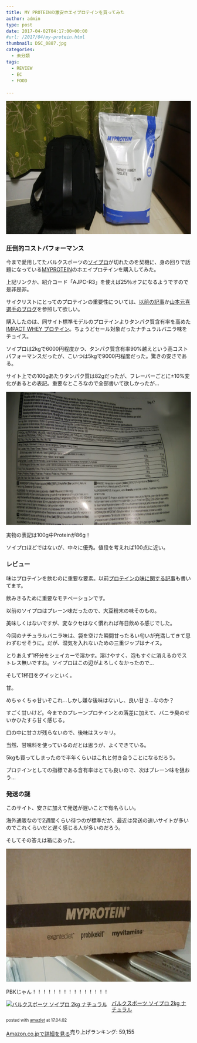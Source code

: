 ```yaml
---
title: MY PROTEINの激安ホエイプロテインを買ってみた
author: admin
type: post
date: 2017-04-02T04:17:00+00:00
#url: /2017/04/my-protein.html
thumbnail: DSC_0887.jpg
categories:
  - 未分類
tags:
  - REVIEW
  - EC
  - FOOD

---
```

<div class="separator" style="clear: both; text-align: center;">
  <img border="0" height="362" src="./DSC_0887.jpg" width="640" />
</div>



### 圧倒的コストパフォーマンス

今まで愛用してたバルクスポーツの<a href="http://amzn.to/2nttvKb" target="_blank">ソイプロ</a>が切れたのを契機に、身の回りで話題になっている<a href="https://www.myprotein.jp/referrals.list?applyCode=AJPC-R3&li" target="_blank">MYPROTEIN</a>のホエイプロテインを購入してみた。

上記リンクか、紹介コード「AJPC-R3」を使えば25％オフになるようですので是非是非。

サイクリストにとってのプロテインの重要性については、<a href="/2016/02/blog-post.html" target="_blank">以前の記事</a>か<a href="http://genkibicycle.jp/" target="_blank">山本元喜選手のブログ</a>を参照して欲しい。

購入したのは、同サイト標準モデルのプロテインよりタンパク質含有率を高めた<a href="https://www.myprotein.jp/sports-nutrition/impact-whey-protein/10530943.html" target="_blank">IMPACT WHEY プロテイン</a>。ちょうどセール対象だったナチュラルバニラ味をチョイス。

ソイプロは2kgで6000円程度かつ、タンパク質含有率90%越えという高コストパフォーマンスだったが、こいつは5kgで9000円程度だった。驚きの安さである。

サイト上での100gあたりタンパク質は82gだったが、フレーバーごとに±10%変化があるとの表記。重要なところなので全部書いて欲しかったが…

<div class="separator" style="clear: both; text-align: center;">
  <img border="0" height="362" src="./DSC_0888.jpg" width="640" />
</div>

実物の表記は100g中Proteinが86g！

ソイプロほどではないが、中々に優秀。値段を考えれば100点に近い。



### レビュー

味はプロテインを飲むのに重要な要素。以前<a href="/2016/09/choice.html" target="_blank">プロテインの味に関する記事</a>も書いてます。

飲みきるために重要なモチベーションです。

以前のソイプロはプレーン味だったので、大豆粉末の味そのもの。

美味しくはないですが、変なクセはなく慣れれば毎日飲める感じでした。

今回のナチュラルバニラ味は、袋を空けた瞬間甘ったるい匂いが充満してきて思わずむせそうに。だが、湿気を入れないための三重ジップはナイス。

とりあえず1杯分をシェイカーで溶かす。溶けやすく、泡もすぐに消えるのでストレス無いですね。ソイプロはこの辺がよろしくなかったので…

そして1杯目をグイッといく。

甘。

めちゃくちゃ甘いぞこれ…しかし嫌な後味はないし、良い甘さ…なのか？

すごく甘いけど。今までのプレーンプロテインとの落差に加えて、バニラ臭のせいかひたすら甘く感じる。

口の中に甘さが残らないので、後味はスッキリ。

当然、甘味料を使っているのだとは思うが、よくできている。

5kgも買ってしまったので半年くらいはこれと付き合うことになるだろう。

プロテインとしての指標である含有率はとても良いので、次はプレーン味を狙おう…



### 発送の謎

このサイト、安さに加えて発送が遅いことで有名らしい。

海外通販なので2週間くらい待つのが標準だが、最近は発送の速いサイトが多いのでこれくらいだと遅く感じる人が多いのだろう。

そしてその答えは箱にあった。



<div class="separator" style="clear: both; text-align: center;">
  <img border="0" height="362" src="./DSC_0889.jpg" width="640" />
</div>

PBKじゃん！！！！！！！！！！！！！！！



<div class="amazlet-box" style="margin-bottom: 0px;">
  <div class="amazlet-image" style="float: left; margin: 0px 12px 1px 0px;">
    <a href="http://www.amazon.co.jp/exec/obidos/ASIN/B004EI6G8E/gensobunya-22/ref=nosim/" name="amazletlink" target="_blank"><img alt="バルクスポーツ ソイプロ 2kg ナチュラル" src="https://images-fe.ssl-images-amazon.com/images/I/41bHCxRwPQL._SL160_.jpg" style="border: none;" /></a>
  </div>

  <div class="amazlet-info" style="line-height: 120%; margin-bottom: 10px;">
    <div class="amazlet-name" style="line-height: 120%; margin-bottom: 10px;">
<a href="http://www.amazon.co.jp/exec/obidos/ASIN/B004EI6G8E/gensobunya-22/ref=nosim/" name="amazletlink" target="_blank">バルクスポーツ ソイプロ 2kg ナチュラル</a></p>

<div class="amazlet-powered-date" style="font-size: 80%; line-height: 120%; margin-top: 5px;">
  posted with <a href="http://www.amazlet.com/" target="_blank" title="amazlet">amazlet</a> at 17.04.02
</div>


<div class="amazlet-detail">
<br /> 売り上げランキング: 59,155


<div class="amazlet-sub-info" style="float: left;">
<div class="amazlet-link" style="margin-top: 5px;">
  <a href="http://www.amazon.co.jp/exec/obidos/ASIN/B004EI6G8E/gensobunya-22/ref=nosim/" name="amazletlink" target="_blank">Amazon.co.jpで詳細を見る</a>
</div>

  </div>

  <div class="amazlet-footer" style="clear: left;">
  </div>
</div>
